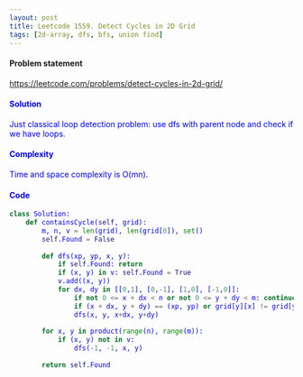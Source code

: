 ```yaml
---
layout: post
title: Leetcode 1559. Detect Cycles in 2D Grid
tags: [2d-array, dfs, bfs, union find]
---
```


#### Problem statement

<a href="https://leetcode.com/problems/detect-cycles-in-2d-grid/"> <font color = blue>https://leetcode.com/problems/detect-cycles-in-2d-grid/

#### Solution
Just classical loop detection problem: use dfs with parent node and check if we have loops.

#### Complexity
Time and space complexity is O(mn).

#### Code
```python
class Solution:
    def containsCycle(self, grid):
        m, n, v = len(grid), len(grid[0]), set()
        self.Found = False
        
        def dfs(xp, yp, x, y):
            if self.Found: return
            if (x, y) in v: self.Found = True
            v.add((x, y))
            for dx, dy in [[0,1], [0,-1], [1,0], [-1,0]]:
                if not 0 <= x + dx < n or not 0 <= y + dy < m: continue
                if (x + dx, y + dy) == (xp, yp) or grid[y][x] != grid[y+dy][x+dx]: continue
                dfs(x, y, x+dx, y+dy)
        
        for x, y in product(range(n), range(m)):
            if (x, y) not in v:
                dfs(-1, -1, x, y)
        
        return self.Found
```
